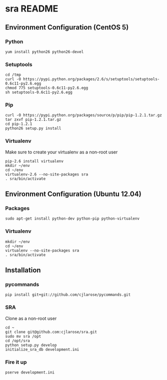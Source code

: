 sra README
==================

Environment Configuration (CentOS 5)
-----------------------

### Python
    yum install python26 python26-devel

### Setuptools
    cd /tmp
    curl -O https://pypi.python.org/packages/2.6/s/setuptools/setuptools-0.6c11-py2.6.egg
    chmod 775 setuptools-0.6c11-py2.6.egg
    sh setuptools-0.6c11-py2.6.egg

### Pip
    curl -O https://pypi.python.org/packages/source/p/pip/pip-1.2.1.tar.gz
    tar zxvf pip-1.2.1.tar.gz 
    cd pip-1.2.1
    python26 setup.py install

### Virtualenv
Make sure to create your virtualenv as a non-root user

    pip-2.6 install virtualenv
    mkdir ~/env
    cd ~/env
    virtualenv-2.6 --no-site-packages sra
    . sra/bin/activate

Environment Configuration (Ubuntu 12.04)
---------------------------

### Packages
    sudo apt-get install python-dev python-pip python-virtualenv

### Virtualenv
    mkdir ~/env
    cd ~/env
    virtualenv --no-site-packages sra
    . sra/bin/activate

Installation
------------

### pycommands
    pip install git+git://github.com/cjlarose/pycommands.git

### SRA
Clone as a non-root user

    cd ~
    git clone git@github.com:cjlarose/sra.git
    sudo mv sra /opt
    cd /opt/sra
    python setup.py develop
    initialize_sra_db development.ini

### Fire it up
    pserve development.ini 
